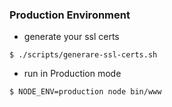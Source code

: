 

### Production Environment
* generate your ssl certs

```shell
$ ./scripts/generare-ssl-certs.sh
```
* run in Production mode

```shell
$ NODE_ENV=production node bin/www
```